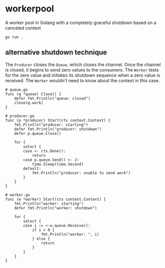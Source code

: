 # workerpool
A worker pool in Golang with a completely graceful shutdown based on a canceled context

`go run .`

## alternative shutdown technique

The `Producer` closes the `Queue`, which closes the channel. Once the channel is closed, it begins to send zero values to the consumers. The `Worker` tests for the zero value and initiates its shutdown sequence when a zero value is received. The `Worker` wouldn't need to know about the context in this case.

```golang
# queue.go
func (q *queue) Close() {
	defer fmt.Println("queue: closed")
	close(q.work)
}

# producer.go
func (p *producer) Start(ctx context.Context) {
	fmt.Println("producer: starting")
	defer fmt.Println("producer: shutdown")
	defer p.queue.Close()

	for {
		select {
		case <- ctx.Done():
			return
		case p.queue.Send() <- 2:
			time.Sleep(time.Second)
		default:
			fmt.Println("producer: unable to send work")
		}
	}
}

# worker.go
func (w *worker) Start(ctx context.Context) {
	fmt.Println("worker: starting")
	defer fmt.Println("worker: shutdown")

	for {
		select {
		case i := <-w.queue.Receive():
			if i > 0 {
				fmt.Println("worker: ", i)
			} else {
				return
			}
		}
	}
}
```